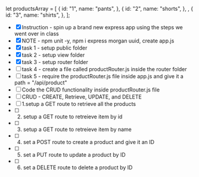let productsArray = [
  {
    id: "1",
    name: "pants",
  },
  {
    id: "2",
    name: "shorts",
  },
  ,
  {
    id: "3",
    name: "shirts",
  },
];
- [x] Instruction - spin up a brand new express app using the steps we went over in class
- [x] NOTE - npm unit -y, npm i express morgan uuid, create app.js
- [x] task 1 - setup public folder
- [x] task 2 - setup view folder
- [x] task 3 - setup router folder
- [ ] task 4 - create a file called productRouter.js inside the router folder
- [ ] task 5 - require the productRouter.js file inside app.js and give it a path = "/api/product"
- [ ] Code the CRUD functionality inside productRouter.js file
- [ ] CRUD - CREATE, Retrieve, UPDATE, and DELETE
- [ ] 1.setup a GET route to retrieve all the products
- [ ] 2. setup a GET route to retreieve item by id
- [ ] 3.  setup a GET route to retreieve item by name
- [ ] 4. set a POST route to create a product and give it an ID
- [ ] 5. set a PUT route to update a product by ID
- [ ] 6. set a DELETE route to delete a product by ID